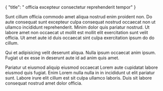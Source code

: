 {
  "title": " officia excepteur consectetur reprehenderit tempor"
}

Sunt cillum officia commodo amet aliqua nostrud enim proident non. Do aute consequat sunt excepteur culpa consequat nostrud occaecat non ut ullamco incididunt reprehenderit. Minim dolor quis pariatur nostrud. Ut labore amet non occaecat ut mollit est mollit elit exercitation sunt velit officia. Ut amet aute id duis occaecat sint culpa exercitation ipsum do do cillum.

Qui et adipisicing velit deserunt aliqua. Nulla ipsum occaecat anim ipsum. Fugiat ut ex esse in deserunt aute id ad anim quis amet.

Pariatur ut eiusmod aliquip eiusmod occaecat Lorem aute cupidatat labore eiusmod quis fugiat. Enim Lorem nulla nulla in in incididunt ut elit pariatur sunt. Labore irure elit cillum est sit culpa ullamco laboris. Duis sit labore consequat nostrud amet dolor officia.
